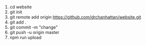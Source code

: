 1. cd website
2. git init
3. git remote add origin https://github.com/drchanhattan/website.git
4. git add .
5. git commit -m "change"
6. git push -u origin master
7. npm run upload
